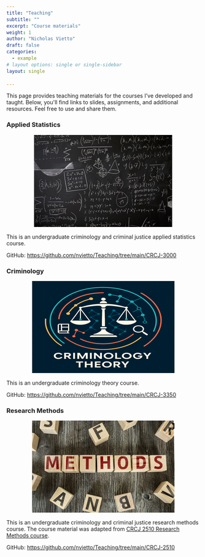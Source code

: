 ```yaml
---
title: "Teaching"
subtitle: ""
excerpt: "Course materials"
weight: 1
author: "Nicholas Vietto"
draft: false
categories:
  - example
# layout options: single or single-sidebar
layout: single

---
```


This page provides teaching materials for the courses I've developed and taught. Below, you'll find links to slides, assignments, and additional resources. Feel free to use and share them.




### Applied Statistics

<p style="text-align: center;">
  <img src="statistics.jpg" alt="Centered Image">
</p>


This is an undergraduate criminology and criminal justice applied statistics course.

GitHub: https://github.com/nvietto/Teaching/tree/main/CRCJ-3000


### Criminology 

<p style="text-align: center;">
  <img src="crim.jpg" alt="Centered Image">
</p>


This is an undergraduate criminology theory course.

GitHub: https://github.com/nvietto/Teaching/tree/main/CRCJ-3350

### Research Methods 

<p style="text-align: center;">
  <img src="method.jpg" alt="Centered Image">
</p>


This is an undergraduate criminology and criminal justice research methods course. The course material was adapted from [CRCJ 2510 Research Methods course](https://jnix.netlify.app/courses/crcj2510/). 

GitHub: https://github.com/nvietto/Teaching/tree/main/CRCJ-2510










